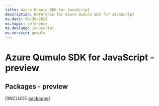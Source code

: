 ```yaml
---
title: Azure Qumulo SDK for JavaScript
description: Reference for Azure Qumulo SDK for JavaScript
ms.date: 04/30/2024
ms.topic: reference
ms.devlang: javascript
ms.service: qumulo
---
```

# Azure Qumulo SDK for JavaScript - preview
## Packages - preview
[!INCLUDE [packages](qumulo-index.md)]